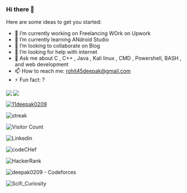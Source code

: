 ### Hi there 👋


Here are some ideas to get you started:

- 🔭 I’m currently working on Freelancing WOrk on Upwork
- 🌱 I’m currently learning ANdroid Studio
- 👯 I’m looking to collaborate on Blog 
- 🤔 I’m looking for help with internet
- 💬 Ask me about C , C++ , Java , Kali linux , CMD , Powershell, BASH , and  web development
- 📫 How to reach me: rohit45deepak@gmail.com
- ⚡ Fun fact: ?


<img src='https://github-readme-stats.vercel.app/api?username=11deepak0209&show_icons=true&theme=tokyonight&count_private=true&line_height=40'  align="left" />
<img src='https://github-readme-stats.vercel.app/api/top-langs/?username=11deepak0209&theme=tokyonight&hide_langs_below=4' align="middle" />

<p align="left"> <a href="https://github.com/11deepak0209"><img src="https://github-profile-trophy.vercel.app/?username=11deepak0209" alt="11deepak0209" /></a> </p>


![streak](https://github-readme-streak-stats.herokuapp.com/?user=11deepak0209)


![Visitor Count](https://profile-counter.glitch.me/11deepak0209/count.svg)

![Linkedin](https://www.linkedin.com/in/deepak-gautam-14b027184/)

![codeCHef](https://www.codechef.com/users/deepak11_0209)

![HackerRank](https://www.hackerrank.com/11deepak0209)

![deepak0209 - Codeforces](https://codeforces.com/profile/deepak0209)

![Scifi_Curiosity](https://scificuriosity.blogspot.com/)

